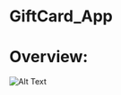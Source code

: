# GiftCard_App
# Overview:
![Alt Text](https://github.com/AnusuyaPK/GiftCard_App/blob/main/giftcard_gif.gif)
